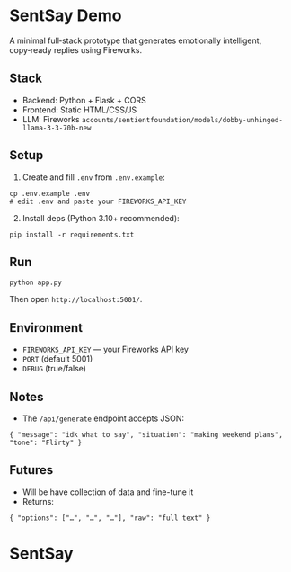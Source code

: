 # SentSay Demo 

A minimal full‑stack prototype that generates emotionally intelligent, copy‑ready replies using Fireworks.

## Stack
- Backend: Python + Flask + CORS
- Frontend: Static HTML/CSS/JS
- LLM: Fireworks `accounts/sentientfoundation/models/dobby-unhinged-llama-3-3-70b-new`

## Setup
1. Create and fill `.env` from `.env.example`:
```
cp .env.example .env
# edit .env and paste your FIREWORKS_API_KEY
```
2. Install deps (Python 3.10+ recommended):
```
pip install -r requirements.txt
```

## Run
```
python app.py
```
Then open `http://localhost:5001/`.

## Environment
- `FIREWORKS_API_KEY` — your Fireworks API key
- `PORT` (default 5001)
- `DEBUG` (true/false)

## Notes
- The `/api/generate` endpoint accepts JSON:
```
{ "message": "idk what to say", "situation": "making weekend plans", "tone": "Flirty" }
```

## Futures
- Will be have collection of data and fine-tune it
- Returns:
```
{ "options": ["…", "…", "…"], "raw": "full text" }
```
# SentSay
